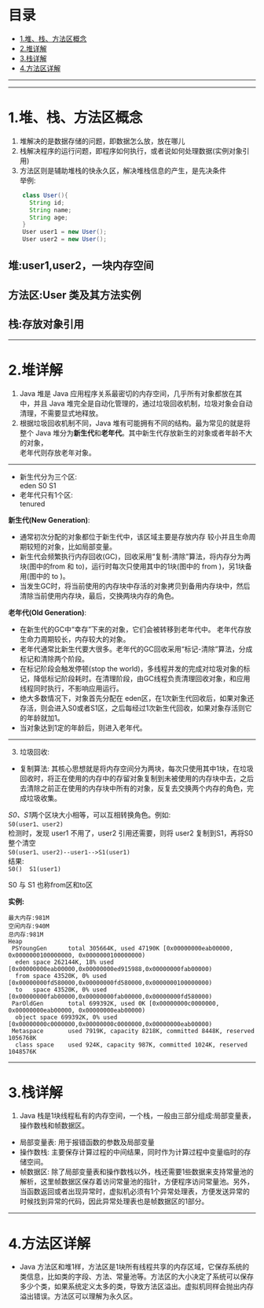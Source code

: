 # 目录
- [1.堆、栈、方法区概念](#1)
- [2.堆详解](#2)
- [3.栈详解](#3)
- [4.方法区详解](#4)



---
---
# <a id='1'>1.堆、栈、方法区概念</a>
1. 堆解决的是数据存储的问题，即数据怎么放，放在哪儿
2. 栈解决程序的运行问题，即程序如何执行，或者说如何处理数据(实例对象引用)
3. 方法区则是辅助堆栈的快永久区，解决堆栈信息的产生，是先决条件  
举例:  
``` java
    class User(){ 
      String id;
      String name;
      String age;
    }
    User user1 = new User();
    User user2 = new User();
```
## 堆:user1,user2，一块内存空间
## 方法区:User 类及其方法实例
## 栈:存放对象引用


---------
# <span id='2'>2.堆详解</span>
1. Java 堆是 Java 应用程序关系最密切的内存空间，几乎所有对象都放在其中，并且 Java 堆完全是自动化管理的，通过垃圾回收机制，垃圾对象会自动清理，不需要显式地释放。
2. 根据垃圾回收机制不同，Java 堆有可能拥有不同的结构。最为常见的就是将整个 Java 堆分为**新生代**和**老年代**。其中新生代存放新生的对象或者年龄不大的对象，        
老年代则存放老年对象。

---
- 新生代分为三个区:  
eden  S0  S1
- 老年代只有1个区:  
tenured

**新生代(New Generation)**:   
- 通常初次分配的对象都位于新生代中，该区域主要是存放内存
较小并且生命周期较短的对象，比如局部变量。  
- 新生代会频繁执行内存回收(GC)，回收采用“复制-清除”算法，将内存分为两块(图中的from 和 to)，运行时每次只使用其中的1块(图中的 from )，另1块备用(图中的 to )。  
- 当发生GC时，将当前使用的内存块中存活的对象拷贝到备用内存块中，然后清除当前使用内存块，最后，交换两块内存的角色。  

**老年代(Old Generation)**:   
- 在新生代的GC中“幸存”下来的对象，它们会被转移到老年代中。
老年代存放生命力周期较长，内存较大的对象。  
- 老年代通常比新生代要大很多。老年代的GC回收采用“标记-清除”算法，分成标记和清除两个阶段。  
- 在标记阶段会触发停顿(stop the world)，多线程并发的完成对垃圾对象的标记，降低标记阶段耗时。在清理阶段，由GC线程负责清理回收对象，和应用线程同时执行，不影响应用运行。  
- 绝大多数情况下，对象首先分配在 eden区，在1次新生代回收后，如果对象还存活，则会进入S0或者S1区，之后每经过1次新生代回收，如果对象存活则它的年龄就加1。
- 当对象达到1定的年龄后，则进入老年代。
---

 3. 垃圾回收:
- 复制算法:
其核心思想就是将内存空间分为两块，每次只使用其中1块，在垃圾回收时，将正在使用的内存中的存留对象复制到未被使用的内存块中去，之后去清除之前正在使用的内存块中所有的对象，反复去交换两个内存的角色，完成垃圾收集。

*S0、S1*两个区块大小相等，可以互相转换角色。例如:  
`S0(user1、user2)`   
检测时，发现 user1 不用了，user2 引用还需要，则将 user2 复制到S1，再将S0整个清空  
`S0(user1、user2)--user1-->S1(user1)`  
结果:  
`S0()  S1(user1)`

S0 与 S1 也称from区和to区

**实例:**  
```
最大内存:981M
空闲内存:940M
总内存:981M
Heap
 PSYoungGen      total 305664K, used 47190K [0x00000000eab00000, 0x0000000100000000, 0x0000000100000000)
  eden space 262144K, 18% used [0x00000000eab00000,0x00000000ed915988,0x00000000fab00000)
  from space 43520K, 0% used [0x00000000fd580000,0x00000000fd580000,0x0000000100000000)
  to   space 43520K, 0% used [0x00000000fab00000,0x00000000fab00000,0x00000000fd580000)
 ParOldGen       total 699392K, used 0K [0x00000000c0000000, 0x00000000eab00000, 0x00000000eab00000)
  object space 699392K, 0% used [0x00000000c0000000,0x00000000c0000000,0x00000000eab00000)
 Metaspace       used 7919K, capacity 8218K, committed 8448K, reserved 1056768K
  class space    used 924K, capacity 987K, committed 1024K, reserved 1048576K
```
----
# <span id='3'>3.栈详解</span>
1. Java 栈是1块线程私有的内存空间，一个栈，一般由三部分组成:局部变量表，操作数栈和帧数据区。  

- 局部变量表:
用于报错函数的参数及局部变量
- 操作数栈:
主要保存计算过程的中间结果，同时作为计算过程中变量临时的存储空间。
- 帧数据区:
除了局部变量表和操作数栈以外，栈还需要1些数据来支持常量池的解析，这里帧数据区保存着访问常量池的指针，方便程序访问常量池。另外，当函数返回或者出现异常时，虚拟机必须有1个异常处理表，方便发送异常的时候找到异常的代码，因此异常处理表也是帧数据区的1部分。


-------------
# <span id='4'>4.方法区详解</span>
- Java 方法区和堆1样，方法区是1块所有线程共享的内存区域，它保存系统的类信息，比如类的字段、方法、常量池等。方法区的大小决定了系统可以保存多少个类，如果系统定义太多的类，导致方法区溢出。虚拟机同样会抛出内存溢出错误。方法区可以理解为永久区。